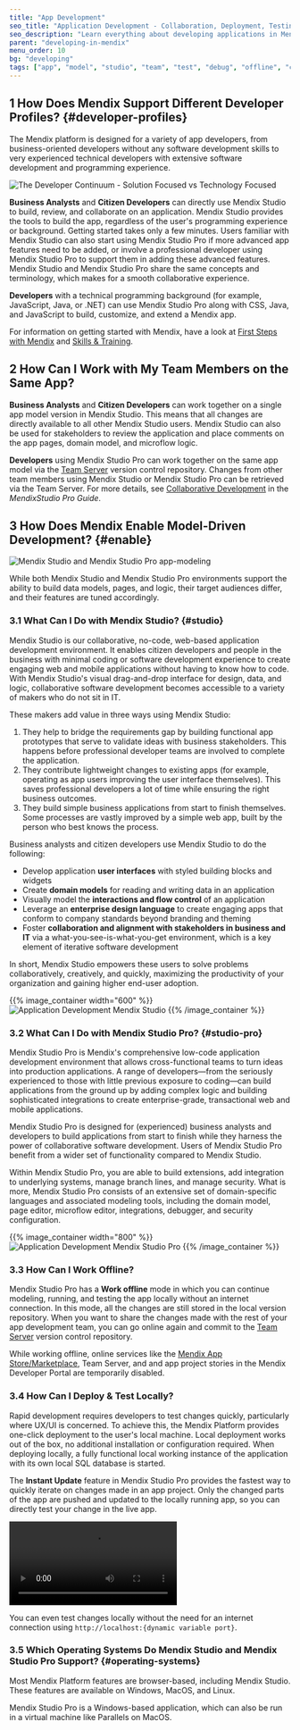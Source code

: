 ```yaml
---
title: "App Development"
seo_title: "Application Development - Collaboration, Deployment, Testing, Operating Systems"
seo_description: "Learn everything about developing applications in Mendix including collaboration, deployment & testing tools & what operating systems are supported."
parent: "developing-in-mendix"
menu_order: 10
bg: "developing"
tags: ["app", "model", "studio", "team", "test", "debug", "offline", "custom code"]
---
```


## 1 How Does Mendix Support Different Developer Profiles? {#developer-profiles}

The Mendix platform is designed for a variety of app developers, from business-oriented developers without any software development skills to very experienced technical developers with extensive software development and programming experience.

![The Developer Continuum - Solution Focused vs Technology Focused](attachments/developer-continuum.png)

**Business Analysts** and **Citizen Developers** can directly use Mendix Studio to build, review, and collaborate on an application. Mendix Studio provides the tools to build the app, regardless of the user's programming experience or background. Getting started takes only a few minutes. Users familiar with Mendix Studio can also start using Mendix Studio Pro if more advanced app features need to be added, or involve a professional developer using Mendix Studio Pro to support them in adding these advanced features. Mendix Studio and Mendix Studio Pro share the same concepts and terminology, which makes for a smooth collaborative experience.

**Developers** with a technical programming background (for example, JavaScript, Java, or .NET) can use Mendix Studio Pro along with CSS, Java, and JavaScript to build, customize, and extend a Mendix app.

For information on getting started with Mendix, have a look at [First Steps with Mendix](../evaluation-learning/getting-started) and [Skills & Training](../evaluation-learning/skills-training).

## 2 How Can I Work with My Team Members on the Same App?

**Business Analysts** and **Citizen Developers** can work together on a single app model version in Mendix Studio. This means that all changes are directly available to all other Mendix Studio users. Mendix Studio can also be used for stakeholders to review the application and place comments on the app pages, domain model, and microflow logic.

**Developers** using Mendix Studio Pro can work together on the same app model via the [Team Server](version-control) version control repository. Changes from other team members using Mendix Studio or Mendix Studio Pro can be retrieved via the Team Server. For more details, see [Collaborative Development](https://docs.mendix.com/refguide/collaborative-development) in the *MendixStudio Pro Guide*.

## 3 How Does Mendix Enable Model-Driven Development? {#enable}

![Mendix Studio and Mendix Studio Pro app-modeling](attachments/both-studios.png)

While both Mendix Studio and Mendix Studio Pro environments support the ability to build data models, pages, and logic, their target audiences differ, and their features are tuned accordingly.

### 3.1 What Can I Do with Mendix Studio? {#studio}

Mendix Studio is our collaborative, no-code, web-based application development environment. It enables citizen developers and people in the business with minimal coding or software development experience to create engaging web and mobile applications without having to know how to code. With Mendix Studio's visual drag-and-drop interface for design, data, and logic, collaborative software development becomes accessible to a variety of makers who do not sit in IT.

These makers add value in three ways using Mendix Studio:

1. They help to bridge the requirements gap by building functional app prototypes that serve to validate ideas with business stakeholders. This happens before professional developer teams are involved to complete the application. 
2. They contribute lightweight changes to existing apps (for example, operating as app users improving the user interface themselves). This saves professional developers a lot of time while ensuring the right business outcomes. 
3. They build simple business applications from start to finish themselves. Some processes are vastly improved by a simple web app, built by the person who best knows the process.

Business analysts and citizen developers use Mendix Studio to do the following:

* Develop application **user interfaces** with styled building blocks and widgets
* Create **domain models** for reading and writing data in an application
* Visually model the **interactions and flow control** of an application
* Leverage an **enterprise design language** to create engaging apps that conform to company standards beyond branding and theming
* Foster **collaboration and alignment with stakeholders in business and IT** via a what-you-see-is-what-you-get environment, which is a key element of iterative software development

In short, Mendix Studio empowers these users to solve problems collaboratively, creatively, and quickly, maximizing the productivity of your organization and gaining higher end-user adoption.

{{% image_container width="600" %}}
![Application Development Mendix Studio](attachments/test.png)
{{% /image_container %}}

### 3.2 What Can I Do with Mendix Studio Pro? {#studio-pro}

Mendix Studio Pro is Mendix's comprehensive low-code application development environment that allows cross-functional teams to turn ideas into production applications. A range of developers—from the seriously experienced to those with little previous exposure to coding—can build applications from the ground up by adding complex logic and building sophisticated integrations to create enterprise-grade, transactional web and mobile applications.

Mendix Studio Pro is designed for (experienced) business analysts and developers to build applications from start to finish while they harness the power of collaborative software development. Users of Mendix Studio Pro benefit from a wider set of functionality compared to Mendix Studio.

Within Mendix Studio Pro, you are able to build extensions, add integration to underlying systems, manage branch lines, and manage security. What is more, Mendix Studio Pro consists of an extensive set of domain-specific languages and associated modeling tools, including the domain model, page editor, microflow editor, integrations, debugger, and security configuration.

{{% image_container width="800" %}}
![Application Development Mendix Studio Pro](attachments/studio-pro.png)
{{% /image_container %}}

### 3.3 How Can I Work Offline?

Mendix Studio Pro has a **Work offline** mode in which you can continue modeling, running, and testing the app locally without an internet connection. In this mode, all the changes are still stored in the local version repository. When you want to share the changes made with the rest of your app development team, you can go online again and commit to the [Team Server](version-control) version control repository.

While working offline, online services like the [Mendix App Store/Marketplace](https://appstore.home.mendix.com/index3.html), Team Server, and and app project stories in the Mendix Developer Portal are temporarily disabled.

### 3.4 How Can I Deploy & Test Locally?

Rapid development requires developers to test changes quickly, particularly where UX/UI is concerned. To achieve this, the Mendix Platform provides one-click deployment to the user's local machine. Local deployment works out of the box, no additional installation or configuration required. When deploying locally, a fully functional local working instance of the application with its own local SQL database is started.

The **Instant Update** feature in Mendix Studio Pro provides the fastest way to quickly iterate on changes made in an app project. Only the changed parts of the app are pushed and updated to the locally running app, so you can directly test your change in the live app.

<video controls  src="attachments/instant-update.mp4">VIDEO</video>

You can even test changes locally without the need for an internet connection using `http://localhost:{dynamic variable port}`.

### 3.5 Which Operating Systems Do Mendix Studio and Mendix Studio Pro Support? {#operating-systems}

Most Mendix Platform features are browser-based, including Mendix Studio. These features are available on Windows, MacOS, and Linux.

Mendix Studio Pro is a Windows-based application, which can also be run in a virtual machine like Parallels on MacOS.
